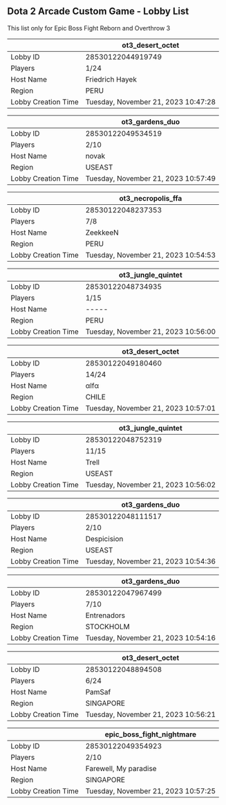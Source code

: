 ## Dota 2 Arcade Custom Game - Lobby List

This list only for Epic Boss Fight Reborn and Overthrow 3

|  | ot3_desert_octet |
| ------ | ------ |
| Lobby ID | 28530122044919749 |
| Players | 1/24 |
| Host Name | Friedrich Hayek |
| Region | PERU |
| Lobby Creation Time | Tuesday, November 21, 2023 10:47:28 |


|  | ot3_gardens_duo |
| ------ | ------ |
| Lobby ID | 28530122049534519 |
| Players | 2/10 |
| Host Name | novak |
| Region | USEAST |
| Lobby Creation Time | Tuesday, November 21, 2023 10:57:49 |


|  | ot3_necropolis_ffa |
| ------ | ------ |
| Lobby ID | 28530122048237353 |
| Players | 7/8 |
| Host Name | ZeekkeeN |
| Region | PERU |
| Lobby Creation Time | Tuesday, November 21, 2023 10:54:53 |


|  | ot3_jungle_quintet |
| ------ | ------ |
| Lobby ID | 28530122048734935 |
| Players | 1/15 |
| Host Name | ----- |
| Region | PERU |
| Lobby Creation Time | Tuesday, November 21, 2023 10:56:00 |


|  | ot3_desert_octet |
| ------ | ------ |
| Lobby ID | 28530122049180460 |
| Players | 14/24 |
| Host Name | αlfα |
| Region | CHILE |
| Lobby Creation Time | Tuesday, November 21, 2023 10:57:01 |


|  | ot3_jungle_quintet |
| ------ | ------ |
| Lobby ID | 28530122048752319 |
| Players | 11/15 |
| Host Name | Trell |
| Region | USEAST |
| Lobby Creation Time | Tuesday, November 21, 2023 10:56:02 |


|  | ot3_gardens_duo |
| ------ | ------ |
| Lobby ID | 28530122048111517 |
| Players | 2/10 |
| Host Name | Despicision |
| Region | USEAST |
| Lobby Creation Time | Tuesday, November 21, 2023 10:54:36 |


|  | ot3_gardens_duo |
| ------ | ------ |
| Lobby ID | 28530122047967499 |
| Players | 7/10 |
| Host Name | Entrenadors |
| Region | STOCKHOLM |
| Lobby Creation Time | Tuesday, November 21, 2023 10:54:16 |


|  | ot3_desert_octet |
| ------ | ------ |
| Lobby ID | 28530122048894508 |
| Players | 6/24 |
| Host Name | PamSaf |
| Region | SINGAPORE |
| Lobby Creation Time | Tuesday, November 21, 2023 10:56:21 |


|  | epic_boss_fight_nightmare |
| ------ | ------ |
| Lobby ID | 28530122049354923 |
| Players | 2/10 |
| Host Name | Farewell, My paradise |
| Region | SINGAPORE |
| Lobby Creation Time | Tuesday, November 21, 2023 10:57:25 |


